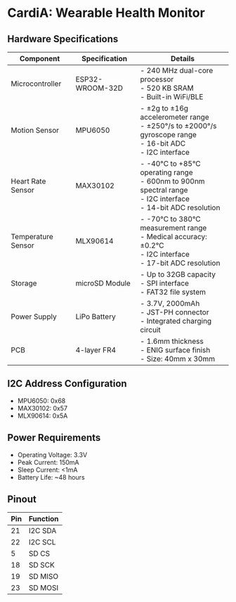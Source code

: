 # CardiA: Wearable Health Monitor

## Hardware Specifications

| Component | Specification | Details |
|-----------|--------------|---------|
| Microcontroller | ESP32-WROOM-32D | - 240 MHz dual-core processor<br>- 520 KB SRAM<br>- Built-in WiFi/BLE |
| Motion Sensor | MPU6050 | - ±2g to ±16g accelerometer range<br>- ±250°/s to ±2000°/s gyroscope range<br>- 16-bit ADC<br>- I2C interface |
| Heart Rate Sensor | MAX30102 | - -40°C to +85°C operating range<br>- 600nm to 900nm spectral range<br>- I2C interface<br>- 14-bit ADC resolution |
| Temperature Sensor | MLX90614 | - -70°C to 380°C measurement range<br>- Medical accuracy: ±0.2°C<br>- I2C interface<br>- 17-bit ADC resolution |
| Storage | microSD Module | - Up to 32GB capacity<br>- SPI interface<br>- FAT32 file system |
| Power Supply | LiPo Battery | - 3.7V, 2000mAh<br>- JST-PH connector<br>- Integrated charging circuit |
| PCB | 4-layer FR4 | - 1.6mm thickness<br>- ENIG surface finish<br>- Size: 40mm x 30mm |

## I2C Address Configuration
- MPU6050: 0x68
- MAX30102: 0x57
- MLX90614: 0x5A

## Power Requirements
- Operating Voltage: 3.3V
- Peak Current: 150mA
- Sleep Current: <1mA
- Battery Life: ~48 hours

## Pinout
| Pin | Function |
|-----|----------|
| 21 | I2C SDA |
| 22 | I2C SCL |
| 5 | SD CS |
| 18 | SD SCK |
| 19 | SD MISO |
| 23 | SD MOSI |
